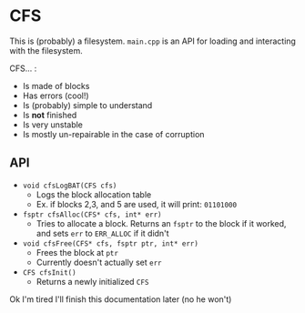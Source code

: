 # CFS

This is (probably) a filesystem. `main.cpp` is an API for loading and interacting with the filesystem.

CFS... :
- Is made of blocks
- Has errors (cool!)
- Is (probably) simple to understand
- Is **not** finished
- Is very unstable
- Is mostly un-repairable in the case of corruption

## API
- `void cfsLogBAT(CFS cfs)`
    - Logs the block allocation table
    - Ex. if blocks 2,3, and 5 are used, it will print: `01101000`
- `fsptr cfsAlloc(CFS* cfs, int* err)`
    - Tries to allocate a block. Returns an `fsptr` to the block if it worked, and sets `err` to `ERR_ALLOC` if it didn't
- `void cfsFree(CFS* cfs, fsptr ptr, int* err)`
    - Frees the block at `ptr`
    - Currently doesn't actually set `err`
- `CFS cfsInit()`
    - Returns a newly initialized `CFS`

Ok I'm tired I'll finish this documentation later (no he won't)
